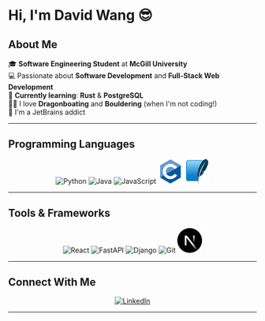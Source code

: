 <h1>Hi, I'm David Wang 😎</h1>

## **About Me**
🎓 **Software Engineering Student** at **McGill University**  
💻 Passionate about **Software Development** and **Full-Stack Web Development**  
🌱 **Currently learning**: **Rust** & **PostgreSQL**  
🏄‍♂️ I love **Dragonboating** and **Bouldering** (when I'm not coding!)  
🫠 I'm a JetBrains addict

---

## **Programming Languages**
<p align="center">
  <img src="https://cdn.jsdelivr.net/gh/devicons/devicon/icons/python/python-original.svg" alt="Python" width="50" height="50"/>
  <img src="https://cdn.jsdelivr.net/gh/devicons/devicon/icons/java/java-original.svg" alt="Java" width="50" height="50"/>
  <img src="https://cdn.jsdelivr.net/gh/devicons/devicon/icons/javascript/javascript-original.svg" alt="JavaScript" width="50" height="50"/>
  <img src="https://github.com/devicons/devicon/blob/master/icons/c/c-original.svg" alt="Python" width="50" height="50"/>
  <img src="https://github.com/devicons/devicon/blob/master/icons/sqlite/sqlite-original.svg" alt="Python" width="50" height="50"/>
</p>

---

## **Tools & Frameworks**
<p align="center">
  <img src="https://cdn.jsdelivr.net/gh/devicons/devicon/icons/react/react-original.svg" alt="React" width="50" height="50"/>
  <img src="https://cdn.jsdelivr.net/gh/devicons/devicon/icons/fastapi/fastapi-original-wordmark.svg" alt="FastAPI" width="50" height="50"/>
  <img src="https://cdn.jsdelivr.net/gh/devicons/devicon/icons/django/django-plain.svg" alt="Django" width="50" height="50"/>
  <img src="https://cdn.jsdelivr.net/gh/devicons/devicon/icons/git/git-original.svg" alt="Git" width="50" height="50"/>
  <img src="https://github.com/devicons/devicon/blob/master/icons/nextjs/nextjs-original.svg" alt="Git" width="50" height="50"/>
</p>

---

## **Connect With Me**
<p align="center">
  <a href="https://www.linkedin.com/in/dajiwang7707/" target="_blank">
    <img src="https://img.shields.io/badge/LinkedIn-%230077B5.svg?style=for-the-badge&logo=linkedin&logoColor=white" alt="LinkedIn" />
  </a>
</p>

---
